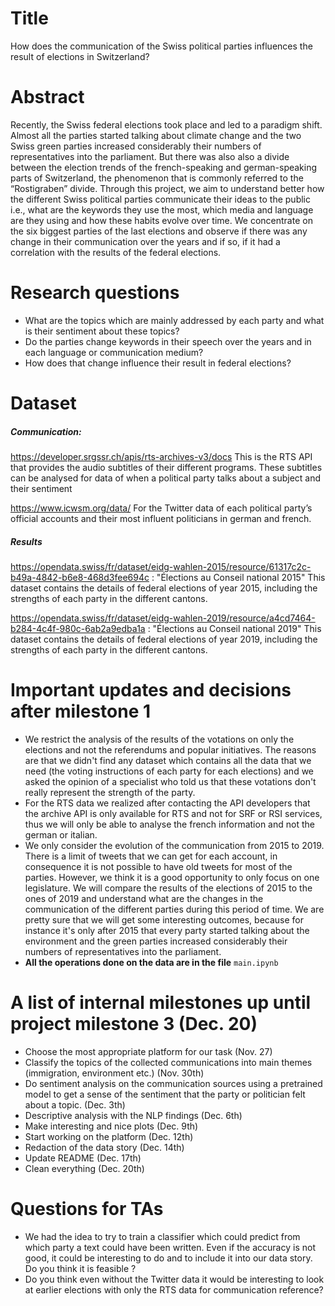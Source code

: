 # Title
How does the communication of the Swiss political parties influences the result of elections in Switzerland?

# Abstract
Recently, the Swiss federal elections took place and led to a paradigm shift. Almost all the parties started talking about climate change and the two Swiss green parties increased considerably their numbers of representatives into the parliament. But there was also also a divide between the election trends of the french-speaking and german-speaking parts of Switzerland, the phenomenon that is commonly referred to the “Rostigraben” divide.
Through this project, we aim to understand better how the different Swiss political parties communicate their ideas to the public i.e., what are the keywords they use the most, which media and language are they using and how these habits evolve over time.
We concentrate on the six biggest parties of the last elections and observe if there was any change in their communication over the years and if so, if it had a correlation with the results of the federal elections.

# Research questions
- What are the topics which are mainly addressed by each party and what is their sentiment about these topics?
- Do the parties change keywords in their speech over the years and in each language or communication medium?
- How does that change influence their result in federal elections?

# Dataset

##### Communication:
https://developer.srgssr.ch/apis/rts-archives-v3/docs This is the RTS API that provides the audio subtitles of their different programs. These subtitles can be analysed for data of when a political party talks about a subject and their sentiment

https://www.icwsm.org/data/ For the Twitter data of each political party’s official accounts and their most influent politicians in german and french.

##### Results
https://opendata.swiss/fr/dataset/eidg-wahlen-2015/resource/61317c2c-b49a-4842-b6e8-468d3fee694c : "Élections au Conseil national 2015"
This dataset contains the details of federal elections of year 2015, including the strengths of each party in the different cantons.

https://opendata.swiss/fr/dataset/eidg-wahlen-2019/resource/a4cd7464-b284-4c4f-980c-6ab2a9edba1a : "Élections au Conseil national 2019"
This dataset contains the details of federal elections of year 2019, including the strengths of each party in the different cantons.

# Important updates and decisions after milestone 1
- We restrict the analysis of the results of the votations on only the elections and not the referendums and popular initiatives. The reasons are that we didn't find any dataset which contains all the data that we need (the voting instructions of each party for each elections) and we asked the opinion of a specialist who told us that these votations don't really represent the strength of the party.
- For the RTS data we realized after contacting the API developers that the archive API is only available for RTS and not for SRF or RSI services, thus we will only be able to analyse the french information and not the german or italian.
- We only consider the evolution of the communication from 2015 to 2019. There is a limit of tweets that we can get for each account, in consequence it is not possible to have old tweets for most of the parties. However, we think it is a good opportunity to only focus on one legislature. We will compare the results of the elections of 2015 to the ones of 2019 and understand what are the changes in the communication of the different parties during this period of time. We are pretty sure that we will get some interesting outcomes, because for instance it's only after 2015 that every party started talking about the environment and the green parties increased considerably their numbers of representatives into the parliament.
- **All the operations done on the data are in the file** `main.ipynb`

# A list of internal milestones up until project milestone 3 (Dec. 20)
- Choose the most appropriate platform for our task (Nov. 27)
- Classify the topics of the collected communications into main themes (immigration, environment etc.) (Nov. 30th)
- Do sentiment analysis on the communication sources using a pretrained model to get a sense of the sentiment that the party or politician felt about a topic. (Dec. 3th)
- Descriptive analysis with the NLP findings (Dec. 6th)
- Make interesting and nice plots (Dec. 9th)
- Start working on the platform (Dec. 12th)
- Redaction of the data story (Dec. 14th)
- Update README (Dec. 17th)
- Clean everything (Dec. 20th)

# Questions for TAs
  - We had the idea to try to train a classifier which could predict from which party a text could have been written. Even if the accuracy is not good, it could be interesting to do and to include it into our data story. Do you think it is feasible ?
  - Do you think even without the Twitter data it would be interesting to look at earlier elections with only the RTS data for communication reference?
